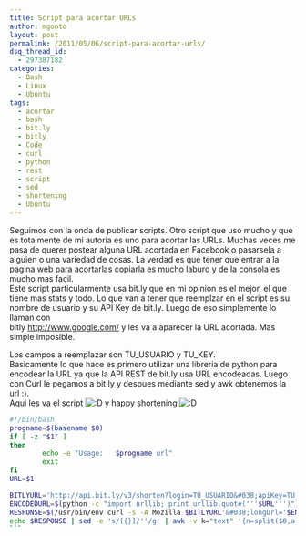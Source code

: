 ```yaml
---
title: Script para acortar URLs
author: mgonto
layout: post
permalink: /2011/05/06/script-para-acortar-urls/
dsq_thread_id:
  - 297387182
categories:
  - Bash
  - Linux
  - Ubuntu
tags:
  - acortar
  - bash
  - bit.ly
  - bitly
  - Code
  - curl
  - python
  - rest
  - script
  - sed
  - shortening
  - Ubuntu
---
```

Seguimos con la onda de publicar scripts. Otro script que uso mucho y que es totalmente de mi autoria es uno para acortar las URLs. Muchas veces me pasa de querer postear alguna URL acortada en Facebook o pasarsela a alguien o una variedad de cosas. La verdad es que tener que entrar a la pagina web para acortarlas copiarla es mucho laburo y de la consola es mucho mas facil.  
Este script particularmente usa bit.ly que en mi opinion es el mejor, el que tiene mas stats y todo. Lo que van a tener que reemplzar en el script es su nombre de usuario y su API Key de bit.ly. Luego de eso simplemente lo llaman con  
bitly http://www.google.com/ y les va a aparecer la URL acortada. Mas simple imposible.

Los campos a reemplazar son TU\_USUARIO y TU\_KEY.  
Basicamente lo que hace es primero utilizar una libreria de python para encodear la URL ya que la API REST de bit.ly usa URL encodeadas. Luego con Curl le pegamos a bit.ly y despues mediante sed y awk obtenemos la url :).  
Aqui les va el script <img src="http://gon.to/wp-includes/images/smilies/icon_biggrin.gif" alt=":D" class="wp-smiley" /> y happy shortening <img src="http://gon.to/wp-includes/images/smilies/icon_biggrin.gif" alt=":D" class="wp-smiley" /> 

````bash
#!/bin/bash
progname=$(basename $0)
if [ -z "$1" ]
then
        echo -e "Usage:   $progname url"
        exit
fi
URL=$1

BITLYURL='http://api.bit.ly/v3/shorten?login=TU_USUARIO&#038;apiKey=TU_KEY&#038;format=json'
ENCODEDURL=$(python -c "import urllib; print urllib.quote('''$URL''')")
RESPONSE=$(/usr/bin/env curl -s -A Mozilla $BITLYURL'&#038;longUrl='$ENCODEDURL)
echo $RESPONSE | sed -e 's/[{}]/''/g' | awk -v k="text" '{n=split($0,a,","); for (i=1; i&lt;=n; i++) print a[i]}' | sed -n 4p | cut -c 9- | sed 's/"//g' | sed 's/\\//g'
```
